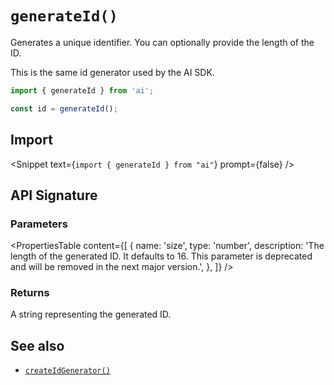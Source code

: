 
# `generateId()`

Generates a unique identifier. You can optionally provide the length of the ID.

This is the same id generator used by the AI SDK.

```ts
import { generateId } from 'ai';

const id = generateId();
```

## Import

<Snippet text={`import { generateId } from "ai"`} prompt={false} />

## API Signature

### Parameters

<PropertiesTable
  content={[
    {
      name: 'size',
      type: 'number',
      description:
        'The length of the generated ID. It defaults to 16. This parameter is deprecated and will be removed in the next major version.',
    },
  ]}
/>

### Returns

A string representing the generated ID.

## See also

- [`createIdGenerator()`](/docs/reference/ai-sdk-core/create-id-generator)
